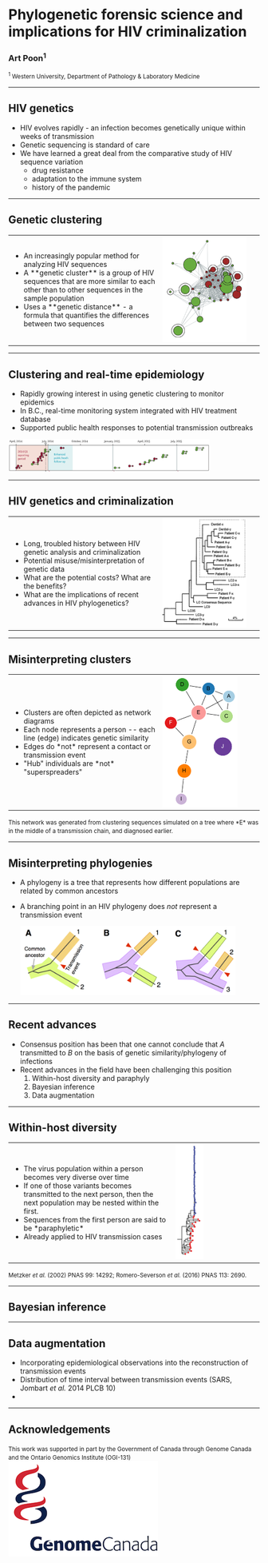 # Phylogenetic forensic science and implications for HIV criminalization
### Art Poon<sup>1</sup>

<small> 
<sup>1</sup> Western University, Department of Pathology & Laboratory Medicine
</small>

---

## HIV genetics

* HIV evolves rapidly - an infection becomes genetically unique within weeks of transmission
* Genetic sequencing is standard of care
* We have learned a great deal from the comparative study of HIV sequence variation
  * drug resistance
  * adaptation to the immune system
  * history of the pandemic

---

## Genetic clustering

<table><tr>
  <td width="60%"><ul>
    <li>An increasingly popular method for analyzing HIV sequences</li>
    <li>A **genetic cluster** is a group of HIV sequences that are more similar to each other than to other sequences in the sample population</li>
    <li>Uses a **genetic distance** - a formula that quantifies the differences between two sequences</li>
  </td>
  <td>
    <img src="/img/LancetFigure4b.png" width="90%">
  </td>
</tr></table>

---

## Clustering and real-time epidemiology
 * Rapidly growing interest in using genetic clustering to monitor epidemics
 * In B.C., real-time monitoring system integrated with HIV treatment database
 * Supported public health responses to potential transmission outbreaks
 
<img src="/img/LancetFigure4a.png" width="80%">

---

## HIV genetics and criminalization
<table><tr>
  <td width="60%"><ul>
    <li>Long, troubled history between HIV genetic analysis and criminalization</li>
    <li>Potential misuse/misinterpretation of genetic data</li>
    <li>What are the potential costs?  What are the benefits?</li>
    <li>What are the implications of recent advances in HIV phylogenetics?</li>
  </td>
  <td>
    <img src="/img/dentist.png" width="90%">
  </td>
</tr></table>

---

## Misinterpreting clusters
<table><tr>
  <td width="60%"><ul>
    <li>Clusters are often depicted as network diagrams</li>
    <li>Each node represents a person -- each line (edge) indicates genetic similarity</li>
    <li>Edges do *not* represent a contact or transmission event</li>
    <li>"Hub" individuals are *not* "superspreaders"</li>
  </td>
  <td>
    <img src="cluster.png" width="80%">
  </td>
</tr></table>
<small>This network was generated from clustering sequences simulated on a tree where *E* was in the middle of a transmission chain, and diagnosed earlier.</small>

---

## Misinterpreting phylogenies

* A phylogeny is a tree that represents how different populations are related by common ancestors
* A branching point in an HIV phylogeny does *not* represent a transmission event

  <img src="/img/transtree.png" width="90%">

---

## Recent advances

* Consensus position has been that one cannot conclude that *A* transmitted to *B* on the basis of genetic similarity/phylogeny of infections
* Recent advances in the field have been challenging this position
  1. Within-host diversity and paraphyly
  2. Bayesian inference
  3. Data augmentation
  

---

## Within-host diversity

<table><tr>
  <td width="65%"><ul>
    <li>The virus population within a person becomes very diverse over time</li>
    <li>If one of those variants becomes transmitted to the next person, then the next population may be nested within the first.</li>
    <li>Sequences from the first person are said to be *paraphyletic*</li>
    <li>Already applied to HIV transmission cases</li>
  </td>
  <td>
    <img src="/img/Romero.png" width="35%">
  </td>
</tr></table>

<small>Metzker *et al.* (2002) PNAS 99: 14292; Romero-Severson *et al.* (2016) PNAS 113: 2690.</small>

---

## Bayesian inference


---

## Data augmentation

* Incorporating epidemiological observations into the reconstruction of transmission events
* Distribution of time interval between transmission events (SARS, Jombart *et al.* 2014 PLCB 10)
* 


---

## Acknowledgements


<small>This work was supported in part by the Government of Canada through Genome Canada and the Ontario Genomics Institute (OGI-131)</small>
![](/img/GenomeCanadaLogo.png)


